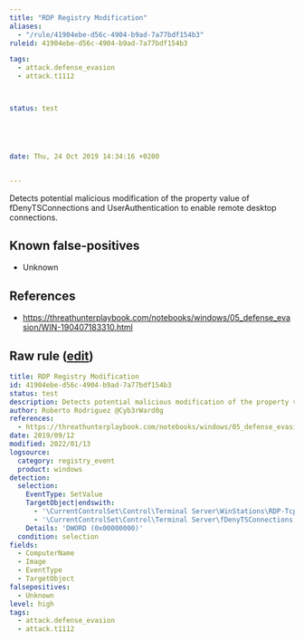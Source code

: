 ```yaml
---
title: "RDP Registry Modification"
aliases:
  - "/rule/41904ebe-d56c-4904-b9ad-7a77bdf154b3"
ruleid: 41904ebe-d56c-4904-b9ad-7a77bdf154b3

tags:
  - attack.defense_evasion
  - attack.t1112



status: test





date: Thu, 24 Oct 2019 14:34:16 +0200


---
```


Detects potential malicious modification of the property value of fDenyTSConnections and UserAuthentication to enable remote desktop connections.

<!--more-->


## Known false-positives

* Unknown



## References

* https://threathunterplaybook.com/notebooks/windows/05_defense_evasion/WIN-190407183310.html


## Raw rule ([edit](https://github.com/SigmaHQ/sigma/edit/master/rules/windows/registry_event/registry_event_rdp_registry_modification.yml))
```yaml
title: RDP Registry Modification
id: 41904ebe-d56c-4904-b9ad-7a77bdf154b3
status: test
description: Detects potential malicious modification of the property value of fDenyTSConnections and UserAuthentication to enable remote desktop connections.
author: Roberto Rodriguez @Cyb3rWard0g
references:
  - https://threathunterplaybook.com/notebooks/windows/05_defense_evasion/WIN-190407183310.html
date: 2019/09/12
modified: 2022/01/13
logsource:
  category: registry_event
  product: windows
detection:
  selection:
    EventType: SetValue 
    TargetObject|endswith:
      - '\CurrentControlSet\Control\Terminal Server\WinStations\RDP-Tcp\UserAuthentication'
      - '\CurrentControlSet\Control\Terminal Server\fDenyTSConnections'
    Details: 'DWORD (0x00000000)'
  condition: selection
fields:
  - ComputerName
  - Image
  - EventType
  - TargetObject
falsepositives:
  - Unknown
level: high
tags:
  - attack.defense_evasion
  - attack.t1112

```
